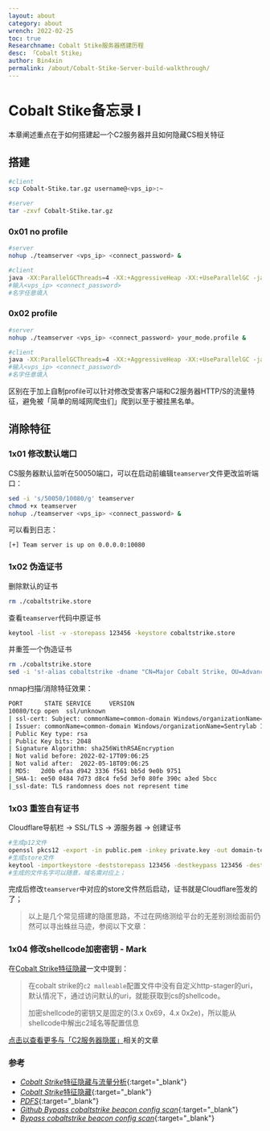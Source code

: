 ```yaml
---
layout: about
category: about
wrench: 2022-02-25
toc: true
Researchname: Cobalt Stike服务器搭建历程
desc: 「Cobalt Stike」
author: Bin4xin
permalink: /about/Cobalt-Stike-Server-build-walkthrough/
---
```


# Cobalt Stike备忘录 I

本章阐述重点在于如何搭建起一个C2服务器并且如何隐藏CS相关特征

## 搭建

```bash
#client
scp Cobalt-Stike.tar.gz username@<vps_ip>:~

#server
tar -zxvf Cobalt-Stike.tar.gz
```

### 0x01 no profile

```bash
#server
nohup ./teamserver <vps_ip> <connect_password> &

#client
java -XX:ParallelGCThreads=4 -XX:+AggressiveHeap -XX:+UseParallelGC -jar cobaltstrike.jar
#输入<vps_ip> <connect_password>
#名字任意填入
```

### 0x02 profile

```bash
#server
nohup ./teamserver <vps_ip> <connect_password> your_mode.profile &

#client
java -XX:ParallelGCThreads=4 -XX:+AggressiveHeap -XX:+UseParallelGC -jar cobaltstrike.jar
#输入<vps_ip> <connect_password>
#名字任意填入
```

区别在于加上自制profile可以针对修改受害客户端和C2服务器HTTP/S的流量特征，避免被「简单的局域网爬虫们」爬到以至于被挂黑名单。

## 消除特征

### 1x01 修改默认端口

CS服务器默认监听在50050端口，可以在启动前编辑`teamserver`文件更改监听端口：

```bash
sed -i 's/50050/10080/g' teamserver 
chmod +x teamserver
nohup ./teamserver <vps_ip> <connect_password> &
```

可以看到日志：

`[+] Team server is up on 0.0.0.0:10080`

### 1x02 伪造证书

删除默认的证书

```bash
rm ./cobaltstrike.store
```

查看`teamserver`代码中原证书

```bash
keytool -list -v -storepass 123456 -keystore cobaltstrike.store
```

并重签一个伪造证书

```bash
rm ./cobaltstrike.store
sed -i 's!-alias cobaltstrike -dname "CN=Major Cobalt Strike, OU=AdvancedPenTesting, O=cobaltstrike, L=Somewhere, S=Cyberspace, C=Earth"!-alias common-domain.com -dname "CN=common-domain Windows, OU=MOPR, O=Sentrylab Inc, L=Redmond, ST=HEFEI, C=CN"!g' teamserver
```

nmap扫描/消除特征效果：

```bash
PORT      STATE SERVICE     VERSION
10080/tcp open  ssl/unknown
| ssl-cert: Subject: commonName=common-domain Windows/organizationName=Sentrylab Inc/stateOrProvinceName=HEFEI/countryName=CN
| Issuer: commonName=common-domain Windows/organizationName=Sentrylab Inc/stateOrProvinceName=HEFEI/countryName=CN
| Public Key type: rsa
| Public Key bits: 2048
| Signature Algorithm: sha256WithRSAEncryption
| Not valid before: 2022-02-17T09:06:25
| Not valid after:  2022-05-18T09:06:25
| MD5:   2d0b efaa d942 3336 f561 bb5d 9e0b 9751
|_SHA-1: ee50 0484 7d73 d8c4 fe5d 3ef0 80fe 390c a3ed 5bcc
|_ssl-date: TLS randomness does not represent time
```

### 1x03 重签自有证书

Cloudflare导航栏 -> SSL/TLS -> 源服务器 -> 创建证书

```bash
#生成p12文件
openssl pkcs12 -export -in public.pem -inkey private.key -out domain-test.p12 -name domain-test.com -passout pass:123456
#生成store文件
keytool -importkeystore -deststorepass 123456 -destkeypass 123456 -destkeystore domain-test.store -srckeystore domain-test.p12 -srcstoretype PKCS12 -srcstorepass 123456 -alias domain-test.com
#生成的文件名字可以随意，域名需对应上；
```
完成后修改`teamserver`中对应的store文件然后启动，证书就是Cloudflare签发的了；

> 以上是几个常见搭建的隐匿思路，不过在网络测绘平台的无差别测绘面前仍然可以寻出蛛丝马迹，参阅以下文章：

### 1x04 修改shellcode加密密钥 - Mark

在[Cobalt Strike特征隐藏](https://www.cnblogs.com/Xy--1/p/14396744.html)一文中提到：

> 在cobalt strike的`c2 malleable`配置文件中没有自定义http-stager的uri，默认情况下，通过访问默认的uri，就能获取到cs的shellcode。
> 
> 加密shellcode的密钥又是固定的(3.x 0x69，4.x 0x2e)，所以能从shellcode中解出c2域名等配置信息


[点击以查看更多与「C2服务器隐匿」](/about/Cobalt-Stike-hidden-true-ip/)相关的文章


### 参考

- [*Cobalt Strike*特征隐藏与流量分析](https://www.ol4three.com/2021/10/28/%E5%86%85%E7%BD%91%E6%B8%97%E9%80%8F/CobaltStrike/Cobalt-Strike%E7%89%B9%E5%BE%81%E9%9A%90%E8%97%8F%E4%B8%8E%E6%B5%81%E9%87%8F%E5%88%86%E6%9E%90/){:target="_blank"}
- [*Cobalt Strike*特征隐藏](https://www.cnblogs.com/Xy--1/p/14396744.html){:target="_blank"}
- [*PDFS*](https://blog.ateam.qianxin.com/CobaltStrike4.0%E7%94%A8%E6%88%B7%E6%89%8B%E5%86%8C_%E4%B8%AD%E6%96%87%E7%BF%BB%E8%AF%91.pdf){:target="_blank"}
- [*Github Bypass cobaltstrike beacon config scan*](https://github.com/qigpig/bypass-beacon-config-scan/){:target="_blank"}
- [*Bypass cobaltstrike beacon config scan*](https://mp.weixin.qq.com/s/fhcTTWV4Ddz4h9KxHVRcnw){:target="_blank"}